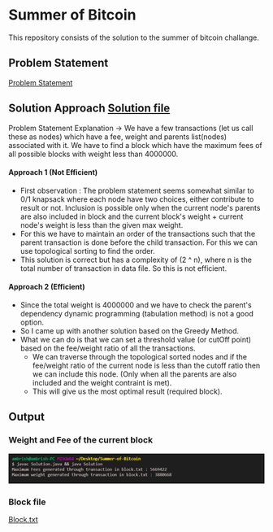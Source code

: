 # Summer of Bitcoin 

This repository consists of the solution to the summer of bitcoin challange. 

## Problem Statement

[Problem Statement](https://drive.google.com/drive/folders/12iqp3CvEPSIVgUIgAaJWe6fVKCL3-Y15?_hsmi=133809050&_hsenc=p2ANqtz-9vbcjhSKpq58j3nutFGIA4UUS9h-vgjoXA56Y0EpMim0nxM8uqzJKbc6UovDVPIjhJ9cKzYKGQfXg8vPFeOZ3nG5oR8g)

## Solution Approach [Solution file](https://github.com/jnv27/Summer-of-bitcoin/blob/main/Solution.java)

Problem Statement Explanation -> We have a few transactions (let us call these as nodes) which have a fee, weight and parents list(nodes) associated with it. We have to find a block which have the maximum fees of all possible blocks with weight less than 4000000. 

#### Approach 1 (Not Efficient)

- First observation : The problem statement seems somewhat similar to 0/1 knapsack where each node have two choices, either contribute to result or not. Inclusion is possible only when the current node's parents are also included in block and the current block's weight + current node's weight is less than the given max weight.
- For this we have to maintain an order of the transactions such that the parent transaction is done before the child transaction. For this we can use topological sorting to find the order.
- This solution is correct but has a complexity of (2 ^ n), where n is the total number of transaction in data file. So this is not efficient.

#### Approach 2 (Efficient)

- Since the total weight is 4000000 and we have to check the parent's dependency dynamic programming (tabulation method) is not a good option.
- So I came up with another solution based on the Greedy Method.
- What we can do is that we can set a threshold value (or cutOff point) based on the fee/weight ratio of all the transactions. 
    - We can traverse through the topological sorted nodes and if the fee/weight ratio of the current node is less than the cutoff ratio then we can include this node. (Only when all the parents are also included and the weight contraint is met).
    - This will give us the most optimal result (required block).


## Output

### Weight and Fee of the current block

![image](https://github.com/jnv27/Summer-of-bitcoin/blob/main/output.jpeg)

### Block file

[Block.txt](https://github.com/jnv27/Summer-of-bitcoin/blob/main/block.txt)
